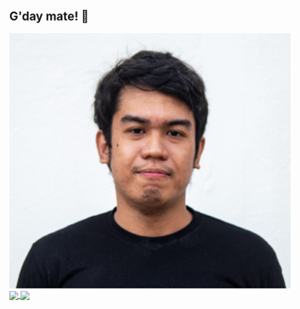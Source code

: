 ## G'day mate! 👋

<!--
**rojpatigdas/rojpatigdas** is a ✨ _special_ ✨ repository because its `README.md` (this file) appears on your GitHub profile.

Here are some ideas to get you started:

- 🔭 I’m currently working on ...
- 🌱 I’m currently learning ...
- 👯 I’m looking to collaborate on ...
- 🤔 I’m looking for help with ...
- 💬 Ask me about ...
- 📫 How to reach me: ...
- 😄 Pronouns: ...
- ⚡ Fun fact: ...
-->


<img id="me" src="./assets/Roj.png"/>
<a href="https://rojpatigdas.github.io/sample-resume/">
  <img height=200 align="center" src="https://github-readme-stats.vercel.app/api?username=rojpatigdas&show_icons=true&theme=radical" />
</a>
<a href="https://rojpatigdas.github.io/sample-resume/">
  <img height=200 align="center" src="https://github-readme-stats.vercel.app/api/top-langs/?username=rojpatigdas&layout=compact&theme=radical" />
</a>

